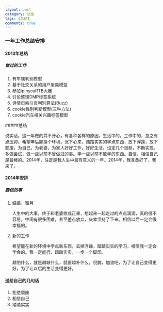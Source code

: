 ```yaml
---
layout: post
category: 总结
tags: [总结]
comments: true
---
```

### 一年工作总结安排

#### 2013年总结

##### 做过的工作


1. 有车族判别模型2. 基于社交关系的用户聚类模型3. 参加ipinyouRTB大赛4. 讨论整理DMP标签系统5. 详情页索引页判别算法(Buzz)6. cookie性别判断模型(三种方法)7. cookie汽车相关兴趣标签模型

#####总结

说实话，这一年做的并不开心，有各种各样的原因，生活中的，工作中的，总之有点压抑。希望年后能换个环境，沉下心来，踏踏实实的学点东西，放下浮躁，放下颓废，为自己，为老婆，为家人好好工作，好好生活。设定几个目标，不断实现。多做尝试，做一些以前不曾做过的事。学一些以前不敢学的东西。自信，相信自己是最棒的。2014年，注定是我人生中最有意义的一年。2014年，我准备好了，我来了。

#### 2014年安排

##### 要做的事
	
1. 结婚，蜜月

	人生中的大事，终于和老婆修成正果，想起来一起走过的点点滴滴，真的很不容易。中间有很多困难，甚至差点放弃，庆幸坚持了下来。相信以后一定会很幸福的。

2. 新的工作

	希望能在新的环境中学点新东西，去掉浮躁，踏踏实实的学习，相信我一定会学会的。我一定能行，踏踏实实，一步一个脚印。
	
	越怕什么，就是越缺什么，就要越补什么，倪鹏，加油吧，为了让自己变得更好，为了让以后的生活变得更好。


#### 送给自己的几句话

1. 拒绝颓废
2. 相信自己
3. 踏踏实实
	
			